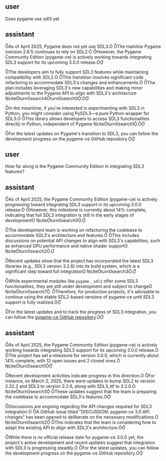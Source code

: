 ## user
Does pygame use sdl3 yet
## assistant

As of April 2025, Pygame does not yet use SDL3. The mainline Pygame (version 2.6.1) continues to rely on SDL2. However, the Pygame Community Edition (pygame-ce) is actively working towards integrating SDL3 support for its upcoming 3.0.0 release.

The developers aim to fully support SDL3 features while maintaining compatibility with SDL2. This transition involves significant code refactoring to accommodate SDL3's changes and enhancements. The plan includes leveraging SDL3's new capabilities and making minor adjustments to the Pygame API to align with SDL3's architecture citeturn0search4turn0search0.

In the meantime, if you're interested in experimenting with SDL3 in Python, you might consider using PySDL3—a pure Python wrapper for SDL3. This library allows developers to access SDL3 functionalities directly in Python, independent of Pygame citeturn0search1.

For the latest updates on Pygame's transition to SDL3, you can follow the development progress on the pygame-ce GitHub repository. 
## user
How far along is the Pygame Community Edition in integrating SDL3 features?
## assistant
As of April 2025, the Pygame Community Edition (pygame-ce) is actively progressing toward integrating SDL3 support in its upcoming 3.0.0 release. However, this milestone is currently about 14% complete, indicating that full SDL3 integration is still in the early stages of development citeturn0search0.

The development team is working on refactoring the codebase to accommodate SDL3's architecture and features. This includes discussions on potential API changes to align with SDL3's capabilities, such as enhanced GPU performance and native shader support citeturn0search2.

Recent updates show that the project has incorporated the latest SDL3 libraries (e.g., SDL3 version 3.2.6) into its build system, which is a significant step toward full integration citeturn0search3.

While experimental modules like `pygame._sdl2` offer some SDL3 functionalities, they are still under development and subject to change citeturn0search7. Therefore, for production projects, it's advisable to continue using the stable SDL2-based versions of pygame-ce until SDL3 support is fully realized.

For the latest updates and to track the progress of SDL3 integration, you can follow the [pygame-ce GitHub repository](https://github.com/pygame-community/pygame-ce). 
## assistant
As of April 2025, the Pygame Community Edition (pygame-ce) is actively working towards integrating SDL3 support for its upcoming 3.0.0 release. The project has set a milestone for version 3.0.0, which is currently about 14% complete, with 12 open issues and 2 closed ones. citeturn0search1

Recent development activities indicate progress in this direction. For instance, on March 2, 2025, there were updates to bump SDL2 to version 2.32.2 and SDL3 to version 3.2.6, along with SDL3_ttf to 3.2.0. citeturn0search3 These updates suggest that the team is preparing the codebase to accommodate SDL3's features.

Discussions are ongoing regarding the API changes required for SDL3 integration. A GitHub issue titled "DISCUSSION: pygame-ce 3.0 API changes" has been opened to deliberate on the necessary modifications. citeturn0search2 This indicates that the team is considering how to adapt the existing API to align with SDL3's architecture.

While there is no official release date for pygame-ce 3.0.0 yet, the project's active development and recent updates suggest that integration with SDL3 is progressing steadily. For the latest updates, you can follow the development progress on the pygame-ce GitHub repository. 
